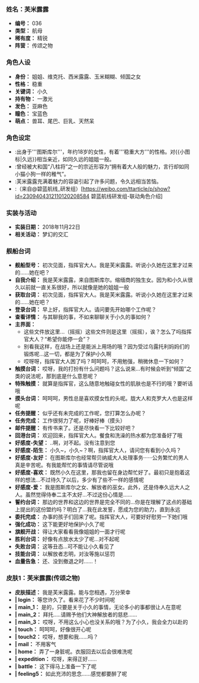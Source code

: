 ### 姓名：芙米露露
* **编号：** 036
* **类型：** 航母
* **稀有度：** 精锐
* **阵营：** 传颂之物


### 角色人设
* **身份：** 姐姐、维克托、西米露露、玉米糊糊、倾国之女
* **性格：** 稳重
* **关键词：** 小久
* **持有物：** 一激光
* **发色：** 亚麻色
* **瞳色：** 宝蓝色
* **萌点：** 兽耳、尾巴、巨乳、天然呆


### 角色设定
* :出身于'''图斯库尔'''，年约18岁的女性，有着'''稳重大方'''的性格。对{{小图标|久远}}相当亲近，如同久远的姐姐一般。
* :曾经被大和国“八柱将”之一的宗近形容为“拥有着大人般的魅力，言行却如同小猫小狗一样的稚气”。
* :芙米露露充满着魅力的容姿引起了许多问题，令久远相当苦恼。
* :（来自@碧蓝航线_研发组）<ref>[https://weibo.com/ttarticle/p/show?id=2309404312110120208584 碧蓝航线研发组-联动角色介绍]</ref>


### 实装与活动
* **实装日期：** 2018年11月22日
* **相关活动：** 梦幻的交汇


### 舰船台词
* **舰船型号：** 初次见面，指挥官大人。我是芙米露露。听说小久她在这里才过来的……她在吧？
* **自我介绍：** 我是芙米露露，来自图斯库尔。缩缅商的独生女。因为和小久从很久以前就一直关系很好，所以就像是她的姐姐一般
* **获取台词：** 初次见面，指挥官大人。我是芙米露露。听说小久她在这里才过来的……她在吧？
* **登录台词：** 早上好，指挥官大人。请问要先开始哪个工作呢？
* **查看详情：** 与其聊我的事，不如来聊聊关于小久的事如何？
* **主界面：**
  * 这些文件放这里...（摇摇）这些文件则是这里（摇摇），诶？怎么了吗指挥官大人？“希望你能停一会”？
  * 别看我这样，在战场上还是能派上用场的哦？因为受过乌露托利妈妈们的锻炼呢...这一切，都是为了保护小久啊
  * 哎呀呀，指挥官大人困了吗？呵呵呵，不用勉强，稍微休息一下如何？
* **触摸台词：** 哎呀，我的打扮有什么问题吗？这么说来...有时候会听到“倾国”之类的说法呢，那到底是什么意思呢？
* **特殊触摸：** 就算是指挥官，这么随意地触碰女性的肌肤也是不行的哦？要听话哦
* **摸头台词：** 呵呵呵，男性总是喜欢摸女性的头呢。胧大人和克罗大人也是这样呢
* **任务提醒：** 似乎还有未完成的工作呢，您打算怎么办呢？
* **任务完成：** 工作很努力了呢，好棒好棒（摸头）
* **邮件提醒：** 有传书来了。还是尽快看一下比较好吧？
* **回港台词：** 欢迎回来，指挥官大人。餐食和洗澡的热水都为您准备好了哦
* **好感度-失望：** ..啊，对不起。没有注意到您
* **好感度-陌生：** 小久~，小久~？啊，指挥官大人，请问您有看到小久吗？
* **好感度-友好：** 在图斯库尔也经常帮贝纳威大人处理事务······公务繁忙的男人真是辛苦呢。有我能帮忙的事情请尽管说哦
* **好感度-喜欢：** 既然小久在这里，那我也留在身边帮忙好了。最初只是抱着这样的想法…不过待久了以后，多少有了些不一样的感情呢
* **好感度-爱：** 我是图斯库尔之女、解放者的巫女。此外，还是侍奉久远大人之人。虽然觉得侍奉二主不太好…不过这份心情是……
* **誓约台词：** 那边的世界和这边的世界是完全不同的…你是在理解了这点的基础上提出的这份盟约吗？明白了…我在此发誓，愿成为您的助力，直到永远
* **委托完成：** 办事的孩子们回来了呢。指挥官大人，可要好好慰劳一下她们哦
* **强化成功：** 这下能更好地保护小久了呢
* **旗舰开战：** 得让大家看看我像姐姐的一面才行呢
* **胜利台词：** 好像有点放水太少了呢...对不起呢
* **失败台词：** 这等丑态...可不能让小久看见了
* **技能台词：** 以解放者志明，对汝等施以惩罚
* **血量告急：** 还、没到撤退之时……！


### 皮肤1：芙米露露(传颂之物)
* **皮肤描述：** 我是芙米露露。能与您相遇，万分荣幸
* **| login：** 等您许久了。看来花了不少时间呢
* **| main_1：** 是的，只要是关于小久的事情，无论多小的事都很让人在意呢
* **| main_2：** 拜托.....请赐予他们大神解放者的慈悲......
* **| main_3：** 哎呀，不用这么小心也没关系的哦？为了小久，我会全力以赴的
* **| touch：** 呵呵呵，好像很开心呢
* **| touch2：** 哎呀，想要和我……吗？
* **| mail：** 不用客气
* **| home：** 弄了一身脏呢。衣服回去以后会很难洗呢
* **| expedition：** 哎呀，来得正好......
* **| battle：** 这下得马上准备一下了呢
* **| feeling5：** 如此充沛的思念……感觉都要醉了呢
